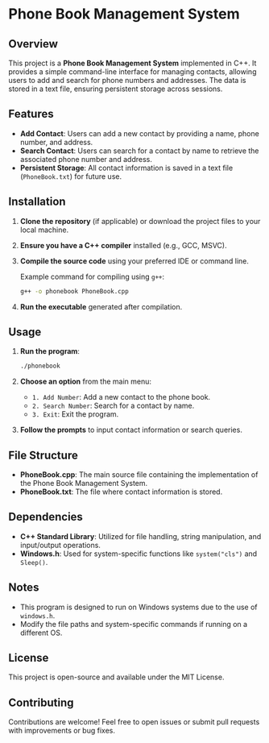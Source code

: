 # Phone Book Management System

## Overview

This project is a **Phone Book Management System** implemented in C++. It provides a simple command-line interface for managing contacts, allowing users to add and search for phone numbers and addresses. The data is stored in a text file, ensuring persistent storage across sessions.

## Features

- **Add Contact**: Users can add a new contact by providing a name, phone number, and address.
- **Search Contact**: Users can search for a contact by name to retrieve the associated phone number and address.
- **Persistent Storage**: All contact information is saved in a text file (`PhoneBook.txt`) for future use.

## Installation

1. **Clone the repository** (if applicable) or download the project files to your local machine.
2. **Ensure you have a C++ compiler** installed (e.g., GCC, MSVC).
3. **Compile the source code** using your preferred IDE or command line.

   Example command for compiling using `g++`:
   ```bash
   g++ -o phonebook PhoneBook.cpp
   ```

4. **Run the executable** generated after compilation.

## Usage

1. **Run the program**:
   ```bash
   ./phonebook
   ```

2. **Choose an option** from the main menu:
   - `1. Add Number`: Add a new contact to the phone book.
   - `2. Search Number`: Search for a contact by name.
   - `3. Exit`: Exit the program.

3. **Follow the prompts** to input contact information or search queries.

## File Structure

- **PhoneBook.cpp**: The main source file containing the implementation of the Phone Book Management System.
- **PhoneBook.txt**: The file where contact information is stored.

## Dependencies

- **C++ Standard Library**: Utilized for file handling, string manipulation, and input/output operations.
- **Windows.h**: Used for system-specific functions like `system("cls")` and `Sleep()`.

## Notes

- This program is designed to run on Windows systems due to the use of `windows.h`. 
- Modify the file paths and system-specific commands if running on a different OS.

## License

This project is open-source and available under the MIT License.

## Contributing

Contributions are welcome! Feel free to open issues or submit pull requests with improvements or bug fixes.